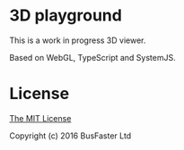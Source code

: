 3D playground
=============

This is a work in progress 3D viewer.

Based on WebGL, TypeScript and SystemJS.

License
=======

[The MIT License](https://raw.githubusercontent.com/charto/charto-3d/master/LICENSE)

Copyright (c) 2016 BusFaster Ltd
